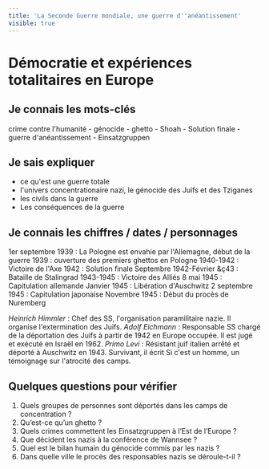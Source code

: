 ```yaml
---
title: 'La Seconde Guerre mondiale, une guerre d''anéantissement'
visible: true
---
```


# Démocratie et expériences totalitaires en Europe

## Je connais les mots-clés

crime contre l'humanité - génocide - ghetto - Shoah - Solution finale - guerre d'anéantissement - Einsatzgruppen

## Je sais expliquer

* ce qu'est une guerre totale
* l'univers concentrationaire nazi, le génocide des Juifs et des Tziganes
* les civils dans la guerre
* Les conséquences de la guerre

## Je connais les chiffres / dates / personnages

1er septembre 1939 : La Pologne est envahie par l'Allemagne, début de la guerre
1939 : ouverture des premiers ghettos en Pologne
1940-1942 : Victoire de l'Axe
1942 : Solution finale
Septembre 1942-Février &ç43 : Bataille de Stalingrad
1943-1945 : Victoire des Alliés
8 mai 1945 : Capitulation allemande
Janvier 1945 : Libération d'Auschwitz
2 septembre 1945 : Capitulation japonaise
Novembre 1945 : Début du procès de Nuremberg

*Heinrich Himmler* : Chef des SS, l'organisation paramilitaire nazie. Il organise l'extermination des Juifs.
*Adolf Eichmann* : Responsable SS chargé de la déportation des Juifs à partir de 1942 en Europe occupée. Il est jugé et exécuté en Israël en 1962.
*Primo Levi* : Résistant juif italien arrêté et déporté à Auschwitz en 1943. Survivant, il écrit Si c'est un homme, un témoignage sur l'atrocité des camps.

## Quelques questions pour vérifier

1. Quels groupes de personnes sont déportés dans les camps de concentration ?
2. Qu’est-ce qu’un ghetto ?
3. Quels crimes commettent les Einsatzgruppen à l’Est de l’Europe ?
4. Que décident les nazis à la conférence de Wannsee ?
5. Quel est le bilan humain du génocide commis par les nazis ?
6. Dans quelle ville le procès des responsables nazis se déroule-t-il ?
